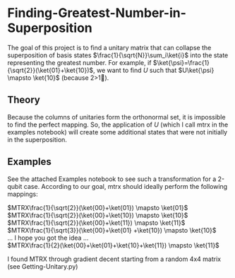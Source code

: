 # Finding-Greatest-Number-in-Superposition

The goal of this project is to find a unitary matrix that can collapse the superposition of basis states $\frac{1}{\sqrt{N}}\sum_i\ket{i}$ into the state representing the greatest number. For example, if $\ket{\psi}=\frac{1}{\sqrt{2}}(\ket{01}+\ket{10})$, we want to find $U$ such that $U\ket{\psi} \mapsto \ket{10}$ (because 2>1🤯).

## Theory 
Because the columns of unitaries form the orthonormal set, it is impossible to find the perfect mapping. So, the application of $U$ (which I call mtrx in the examples notebook) will create some additional states that were not initially in the superposition.

## Examples

See the attached Examples notebook to see such a transformation for a 2-qubit case. According to our goal, mtrx should ideally perform the following mappings: <br />

$MTRX\frac{1}{\sqrt{2}}(\ket{00}+\ket{01}) \mapsto \ket{01}$ <br />
$MTRX\frac{1}{\sqrt{2}}(\ket{00}+\ket{10}) \mapsto \ket{10}$ <br />
$MTRX\frac{1}{\sqrt{2}}(\ket{00}+\ket{11}) \mapsto \ket{11}$ <br />
$MTRX\frac{1}{\sqrt{3}}(\ket{00}+\ket{01} +\ket{10}) \mapsto \ket{10}$ <br />
... I hope you got the idea ... <br />
$MTRX\frac{1}{2}(\ket{00}+\ket{01}+\ket{10}+\ket{11}) \mapsto \ket{11}$ <br />

I found MTRX through gradient decent starting from a random 4x4 matrix (see Getting-Unitary.py)

